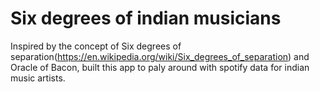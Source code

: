 # Six degrees of indian musicians
Inspired by the concept of Six degrees of separation(https://en.wikipedia.org/wiki/Six_degrees_of_separation) and Oracle of Bacon, built this app to paly around with spotify data for indian music artists.
